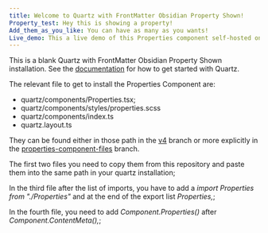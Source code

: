 ```yaml
---
title: Welcome to Quartz with FrontMatter Obsidian Property Shown!
Property_test: Hey this is showing a property!
Add_them_as_you_like: You can have as many as you wants!
Live_demo: This a live demo of this Properties component self-hosted on GitHub!
---
```


This is a blank Quartz with FrontMatter Obsidian Property Shown installation.
See the [documentation](https://quartz.jzhao.xyz) for how to get started with Quartz. 

The relevant file to get to install the Properties Component are:
- quartz/components/Properties.tsx;
- quartz/components/styles/properties.scss
- quartz/components/index.ts
- quartz.layout.ts

They can be found either in those path in the [v4](https://github.com/michelepapucci/quartz-visible-obsidian-property) branch or more explicitly in the [properties-component-files](https://github.com/michelepapucci/quartz-visible-obsidian-property/tree/properties-component-files) branch.

The first two files you need to copy them from this repository and paste them into the same path in your quartz installation;

In the third file after the list of imports, you have to add a *import Properties from "./Properties"* and at the end of the export list *Properties,*;

In the fourth file, you need to add *Component.Properties()* after *Component.ContentMeta(),*;


